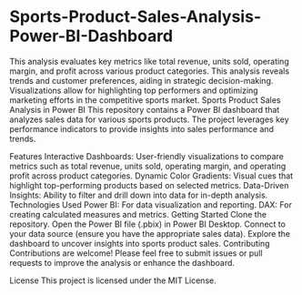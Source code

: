 # Sports-Product-Sales-Analysis-Power-BI-Dashboard
This analysis evaluates key metrics like total revenue, units sold, operating margin, and profit across various product categories. This analysis reveals trends and customer preferences, aiding in strategic decision-making. Visualizations allow for highlighting top performers and optimizing marketing efforts in the competitive sports market.
Sports Product Sales Analysis in Power BI
This repository contains a Power BI dashboard that analyzes sales data for various sports products. The project leverages key performance indicators to provide insights into sales performance and trends.

Features
Interactive Dashboards: User-friendly visualizations to compare metrics such as total revenue, units sold, operating margin, and operating profit across product categories.
Dynamic Color Gradients: Visual cues that highlight top-performing products based on selected metrics.
Data-Driven Insights: Ability to filter and drill down into data for in-depth analysis.
Technologies Used
Power BI: For data visualization and reporting.
DAX: For creating calculated measures and metrics.
Getting Started
Clone the repository.
Open the Power BI file (.pbix) in Power BI Desktop.
Connect to your data source (ensure you have the appropriate sales data).
Explore the dashboard to uncover insights into sports product sales.
Contributing
Contributions are welcome! Please feel free to submit issues or pull requests to improve the analysis or enhance the dashboard.

License
This project is licensed under the MIT License.
